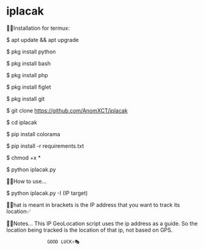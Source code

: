 # iplacak

🔗🔥Installation for termux:

$ apt update && apt upgrade

$ pkg install python

$ pkg install bash

$ pkg install php

$ pkg install figlet

$ pkg install git

$ git clone https://github.com/AnomXCT/iplacak

$ cd iplacak

$ pip install colorama

$ pip install -r requirements.txt

$ chmod +x *

$ python iplacak.py

🔗🔥How to use...

$ python iplacak.py -I (IP target)

🔗🔥hat is meant in brackets is the 
    IP address that you want to 
    track its location✅️

🔗🔥Notes...
   This IP GeoLocation script uses the ip address as a guide. 
   So the location being tracked is the location of that ip, 
   not based on GPS.

                   GOOD LUCK✌️🎭
   
    
    
